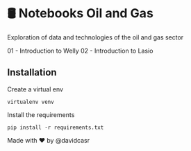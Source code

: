 # 🛢️ Notebooks Oil and Gas

Exploration of data and technologies of the oil and gas sector

01 - Introduction to Welly
02 - Introduction to Lasio

## Installation

Create a virtual env
```
virtualenv venv
```

Install the requirements

```
pip install -r requirements.txt
```

Made with ❤️ by @davidcasr
